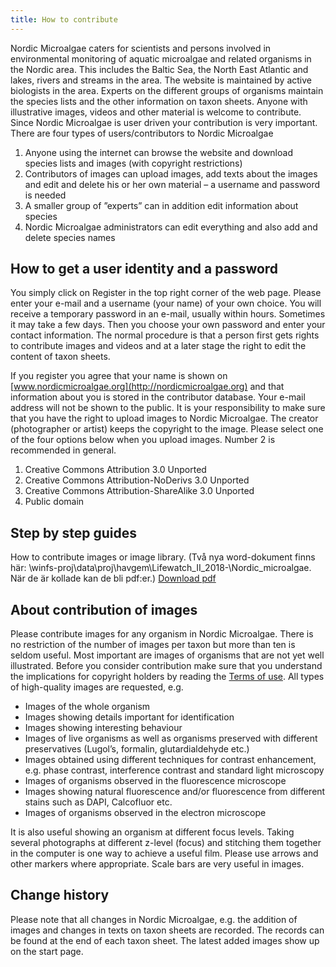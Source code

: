 ```yaml
---
title: How to contribute
---
```


Nordic Microalgae caters for scientists and persons involved in environmental monitoring of aquatic microalgae and related organisms in the Nordic area. This includes the Baltic Sea, the North East Atlantic and lakes, rivers and streams in the area. The website is maintained by active biologists in the area. Experts on the different groups of organisms maintain the species lists and the other information on taxon sheets. Anyone with illustrative images, videos and other material is welcome to contribute. Since Nordic Microalgae is user driven your contribution is very important. There are four types of users/contributors to Nordic Microalgae

1. Anyone using the internet can browse the website and download species lists and images (with copyright restrictions)
2. Contributors of images can upload images, add texts about the images and edit and delete his or her own material – a username and password is needed
3. A smaller group of ”experts” can in addition edit information about species
4. Nordic Microalgae administrators can edit everything and also add and delete species names

## How to get a user identity and a password

You simply click on Register in the top right corner of the web page. Please enter your e-mail and a username (your name) of your own choice. You will receive a temporary password in an e-mail, usually within hours. Sometimes it may take a few days. Then you choose your own password and enter your contact information. The normal procedure is that a person first gets rights to contribute images and videos and at a later stage the right to edit the content of taxon sheets.

If you register you agree that your name is shown on [www.nordicmicroalgae.org](http://nordicmicroalgae.org) and that information about you is stored in the contributor database. Your e-mail address will not be shown to the public. It is your responsibility to make sure that you have the right to upload images to Nordic Microalgae. The creator (photographer or artist) keeps the copyright to the image. Please select one of the four options below when you upload images. Number 2 is recommended in general.

1. Creative Commons Attribution 3.0 Unported
2. Creative Commons Attribution-NoDerivs 3.0 Unported
3. Creative Commons Attribution-ShareAlike 3.0 Unported
4. Public domain

## Step by step guides

How to contribute images or image library. (Två nya word-dokument finns här: \\winfs-proj\data\proj\havgem\Lifewatch_II_2018-\Nordic_microalgae. När de är kollade kan de bli pdf:er.) [Download pdf](http://downloads.nordicmicroalgae.org/nordic_microalgae_guide_for_contriburs.pdf)

## About contribution of images

Please contribute images for any organism in Nordic Microalgae. There is no restriction of the number of images per taxon but more than ten is seldom useful. Most important are images of organisms that are not yet well illustrated. Before you consider contribution make sure that you understand the implications for copyright holders by reading the [Terms of use](/terms-of-use). All types of high-quality images are requested, e.g.

* Images of the whole organism
* Images showing details important for identification
* Images showing interesting behaviour
* Images of live organisms as well as organisms preserved with different preservatives (Lugol’s, formalin, glutardialdehyde etc.)
* Images obtained using different techniques for contrast enhancement, e.g. phase contrast, interference contrast and standard light microscopy
* Images of organisms observed in the fluorescence microscope
* Images showing natural fluorescence and/or fluorescence from different stains such as DAPI, Calcofluor etc.
* Images of organisms observed in the electron microscope

It is also useful showing an organism at different focus levels. Taking several photographs at different z-level (focus) and stitching them together in the computer is one way to achieve a useful film. Please use arrows and other markers where appropriate. Scale bars are very useful in images.

## Change history

Please note that all changes in Nordic Microalgae, e.g. the addition of images and changes in texts on taxon sheets are recorded. The records can be found at the end of each taxon sheet. The latest added images show up on the start page.
